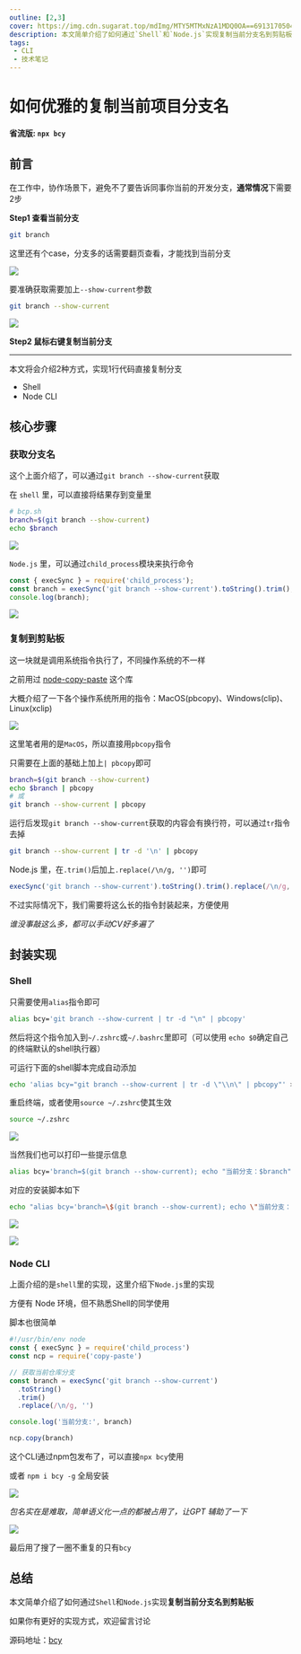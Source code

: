 ```yaml
---
outline: [2,3]
cover: https://img.cdn.sugarat.top/mdImg/MTY5MTMxNzA1MDQ0OA==691317050448
description: 本文简单介绍了如何通过`Shell`和`Node.js`实现复制当前分支名到剪贴板
tags:
 - CLI
 - 技术笔记
---
```

# 如何优雅的复制当前项目分支名

**省流版: `npx bcy`**

## 前言
在工作中，协作场景下，避免不了要告诉同事你当前的开发分支，**通常情况**下需要2步

**Step1 查看当前分支**
```sh
git branch
```

这里还有个case，分支多的话需要翻页查看，才能找到当前分支

![](https://img.cdn.sugarat.top/mdImg/MTY5MTI0NTYxOTQzMw==691245619433)

要准确获取需要加上`--show-current`参数

```sh
git branch --show-current
```

![](https://img.cdn.sugarat.top/mdImg/MTY5MTI0NTc5MDM2OQ==691245790369)

**Step2 鼠标右键复制当前分支**

---

本文将会介绍2种方式，实现1行代码直接复制分支

* Shell
* Node CLI

## 核心步骤
### 获取分支名
这个上面介绍了，可以通过`git branch --show-current`获取

在 `shell` 里，可以直接将结果存到变量里

```sh
# bcp.sh
branch=$(git branch --show-current)
echo $branch
```

![](https://img.cdn.sugarat.top/mdImg/MTY5MTMwNDE3MDkzNg==691304170936)


`Node.js` 里，可以通过`child_process`模块来执行命令

```js
const { execSync } = require('child_process');
const branch = execSync('git branch --show-current').toString().trim();
console.log(branch);
```

![](https://img.cdn.sugarat.top/mdImg/MTY5MTMwNDU1NTQ2Nw==691304555467)

### 复制到剪贴板
这一块就是调用系统指令执行了，不同操作系统的不一样

之前用过 [node-copy-paste](https://github.com/xavi-/node-copy-paste#readme) 这个库

大概介绍了一下各个操作系统所用的指令：MacOS(pbcopy)、Windows(clip)、Linux(xclip)

![](https://img.cdn.sugarat.top/mdImg/MTY5MTMwNDc4MTIwMQ==691304781201)

这里笔者用的是`MacOS`，所以直接用`pbcopy`指令

只需要在上面的基础上加上`| pbcopy`即可

```sh
branch=$(git branch --show-current)
echo $branch | pbcopy
# 或
git branch --show-current | pbcopy
```

运行后发现`git branch --show-current`获取的内容会有换行符，可以通过`tr`指令去掉

```sh
git branch --show-current | tr -d '\n' | pbcopy
```

Node.js 里，在`.trim()`后加上`.replace(/\n/g, '')`即可

```js
execSync('git branch --show-current').toString().trim().replace(/\n/g, '');
```

不过实际情况下，我们需要将这么长的指令封装起来，方便使用

*谁没事敲这么多，都可以手动CV好多遍了*
## 封装实现
### Shell
只需要使用`alias`指令即可

```sh
alias bcy='git branch --show-current | tr -d "\n" | pbcopy'
```

然后将这个指令加入到`~/.zshrc`或`~/.bashrc`里即可（可以使用 `echo $0`确定自己的终端默认的shell执行器）

可运行下面的shell脚本完成自动添加
```sh
echo 'alias bcy="git branch --show-current | tr -d \"\\n\" | pbcopy"' >> ~/.zshrc
```
重启终端，或者使用`source ~/.zshrc`使其生效

```sh
source ~/.zshrc
```

![](https://img.cdn.sugarat.top/mdImg/MTY5MTMwNzY2OTU1MA==691307669550)

当然我们也可以打印一些提示信息

```sh
alias bcy='branch=$(git branch --show-current); echo "当前分支：$branch"; echo $branch | tr -d "\n" | pbcopy'
```
对应的安装脚本如下
```sh
echo "alias bcy='branch=\$(git branch --show-current); echo \"当前分支：\$branch\"; echo \$branch | tr -d \"\\\\n\" | pbcopy'" >> ~/.zshrc
```

![](https://img.cdn.sugarat.top/mdImg/MTY5MTMwODMzMTk2NA==691308331964)

![](https://img.cdn.sugarat.top/mdImg/MTY5MTMxNzA1MDQ0OA==691317050448)
### Node CLI
上面介绍的是`shell`里的实现，这里介绍下`Node.js`里的实现

方便有 Node 环境，但不熟悉Shell的同学使用

脚本也很简单
```js
#!/usr/bin/env node
const { execSync } = require('child_process')
const ncp = require('copy-paste')

// 获取当前仓库分支
const branch = execSync('git branch --show-current')
  .toString()
  .trim()
  .replace(/\n/g, '')

console.log('当前分支:', branch)

ncp.copy(branch)
``` 

这个CLI通过npm包发布了，可以直接`npx bcy`使用

或者 `npm i bcy -g` 全局安装

![](https://img.cdn.sugarat.top/mdImg/MTY5MTMyMTU1NjY2MQ==691321556661)

*包名实在是难取，简单语义化一点的都被占用了，让GPT 辅助了一下*

![](https://img.cdn.sugarat.top/mdImg/MTY5MTI0NTI4NDAxNQ==691245284015)

最后用了搜了一圈不重复的只有`bcy`

## 总结

本文简单介绍了如何通过`Shell`和`Node.js`实现**复制当前分支名到剪贴板**

如果你有更好的实现方式，欢迎留言讨论

源码地址：[bcy](https://github.com/ATQQ/tools/tree/main/packages/cli/bcy)